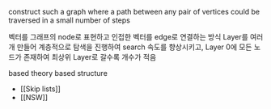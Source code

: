 construct such a graph where a path between any pair of vertices could be traversed in a small number of steps 

벡터를 그래프의 node로 표현하고 인접한 벡터를 edge로 연결하는 방식
Layer를 여러개 만들어 계층적으로 탐색을 진행하여 search 속도를 향상시키고, Layer 0에 모든 노드가 존재하여 최상위 Layer로 갈수록 개수가 적음

based theory
based structure
- [[Skip lists]]
- [[NSW]]
